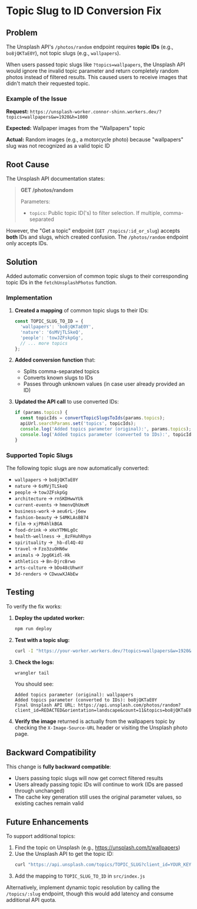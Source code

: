 # Topic Slug to ID Conversion Fix

## Problem

The Unsplash API's `/photos/random` endpoint requires **topic IDs** (e.g., `bo8jQKTaE0Y`), not topic slugs (e.g., `wallpapers`). 

When users passed topic slugs like `?topics=wallpapers`, the Unsplash API would ignore the invalid topic parameter and return completely random photos instead of filtered results. This caused users to receive images that didn't match their requested topic.

### Example of the Issue

**Request:** `https://unsplash-worker.connor-shinn.workers.dev/?topics=wallpapers&w=1920&h=1080`

**Expected:** Wallpaper images from the "Wallpapers" topic

**Actual:** Random images (e.g., a motorcycle photo) because "wallpapers" slug was not recognized as a valid topic ID

## Root Cause

The Unsplash API documentation states:

> **GET /photos/random**
> 
> Parameters:
> - `topics`: Public topic ID('s) to filter selection. If multiple, comma-separated

However, the "Get a topic" endpoint (`GET /topics/:id_or_slug`) accepts **both** IDs and slugs, which created confusion. The `/photos/random` endpoint only accepts IDs.

## Solution

Added automatic conversion of common topic slugs to their corresponding topic IDs in the `fetchUnsplashPhotos` function.

### Implementation

1. **Created a mapping** of common topic slugs to their IDs:
   ```javascript
   const TOPIC_SLUG_TO_ID = {
     'wallpapers': 'bo8jQKTaE0Y',
     'nature': '6sMVjTLSkeQ',
     'people': 'towJZFskpGg',
     // ... more topics
   };
   ```

2. **Added conversion function** that:
   - Splits comma-separated topics
   - Converts known slugs to IDs
   - Passes through unknown values (in case user already provided an ID)

3. **Updated the API call** to use converted IDs:
   ```javascript
   if (params.topics) {
     const topicIds = convertTopicSlugsToIds(params.topics);
     apiUrl.searchParams.set('topics', topicIds);
     console.log('Added topics parameter (original):', params.topics);
     console.log('Added topics parameter (converted to IDs):', topicIds);
   }
   ```

### Supported Topic Slugs

The following topic slugs are now automatically converted:

- `wallpapers` → `bo8jQKTaE0Y`
- `nature` → `6sMVjTLSkeQ`
- `people` → `towJZFskpGg`
- `architecture` → `rnSKDHwwYUk`
- `current-events` → `hmenvQhUmxM`
- `business-work` → `aeu6rL-j6ew`
- `fashion-beauty` → `S4MKLAsBB74`
- `film` → `xjPR4hlkBGA`
- `food-drink` → `xHxYTMHLgOc`
- `health-wellness` → `_8zFHuhRhyo`
- `spirituality` → `_hb-dl4Q-4U`
- `travel` → `Fzo3zuOHN6w`
- `animals` → `Jpg6Kidl-Hk`
- `athletics` → `Bn-DjrcBrwo`
- `arts-culture` → `bDo48cUhwnY`
- `3d-renders` → `CDwuwXJAbEw`

## Testing

To verify the fix works:

1. **Deploy the updated worker:**
   ```bash
   npm run deploy
   ```

2. **Test with a topic slug:**
   ```bash
   curl -I "https://your-worker.workers.dev/?topics=wallpapers&w=1920&h=1080"
   ```

3. **Check the logs:**
   ```bash
   wrangler tail
   ```
   
   You should see:
   ```
   Added topics parameter (original): wallpapers
   Added topics parameter (converted to IDs): bo8jQKTaE0Y
   Final Unsplash API URL: https://api.unsplash.com/photos/random?client_id=REDACTED&orientation=landscape&count=11&topics=bo8jQKTaE0Y
   ```

4. **Verify the image** returned is actually from the wallpapers topic by checking the `X-Image-Source-URL` header or visiting the Unsplash photo page.

## Backward Compatibility

This change is **fully backward compatible**:

- Users passing topic slugs will now get correct filtered results
- Users already passing topic IDs will continue to work (IDs are passed through unchanged)
- The cache key generation still uses the original parameter values, so existing caches remain valid

## Future Enhancements

To support additional topics:

1. Find the topic on Unsplash (e.g., https://unsplash.com/t/wallpapers)
2. Use the Unsplash API to get the topic ID:
   ```bash
   curl "https://api.unsplash.com/topics/TOPIC_SLUG?client_id=YOUR_KEY"
   ```
3. Add the mapping to `TOPIC_SLUG_TO_ID` in `src/index.js`

Alternatively, implement dynamic topic resolution by calling the `/topics/:slug` endpoint, though this would add latency and consume additional API quota.


